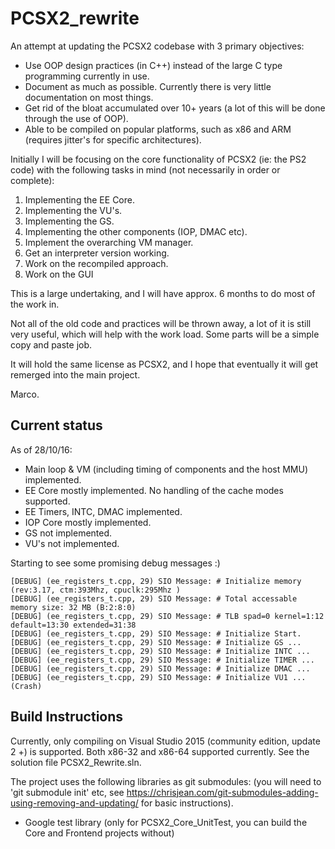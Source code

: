 # PCSX2_rewrite

An attempt at updating the PCSX2 codebase with 3 primary objectives:

* Use OOP design practices (in C++) instead of the large C type programming currently in use.
* Document as much as possible. Currently there is very little documentation on most things.
* Get rid of the bloat accumulated over 10+ years (a lot of this will be done through the use of OOP).
* Able to be compiled on popular platforms, such as x86 and ARM (requires jitter's for specific architectures).

Initially I will be focusing on the core functionality of PCSX2 (ie: the PS2 code) with the following tasks in mind (not necessarily in order or complete):

1. Implementing the EE Core.
2. Implementing the VU's.
3. Implementing the GS.
4. Implementing the other components (IOP, DMAC etc).
5. Implement the overarching VM manager.
6. Get an interpreter version working.
7. Work on the recompiled approach.
8. Work on the GUI

This is a large undertaking, and I will have approx. 6 months to do most of the work in.

Not all of the old code and practices will be thrown away, a lot of it is still very useful, which will help with the work load.
Some parts will be a simple copy and paste job.

It will hold the same license as PCSX2, and I hope that eventually it will get remerged into the main project.

Marco.

## Current status

As of 28/10/16:
- Main loop & VM (including timing of components and the host MMU) implemented.
- EE Core mostly implemented. No handling of the cache modes supported.
- EE Timers, INTC, DMAC implemented.
- IOP Core mostly implemented.
- GS not implemented.
- VU's not implemented.

Starting to see some promising debug messages :)
```
[DEBUG] (ee_registers_t.cpp, 29) SIO Message: # Initialize memory (rev:3.17, ctm:393Mhz, cpuclk:295Mhz )
[DEBUG] (ee_registers_t.cpp, 29) SIO Message: # Total accessable memory size: 32 MB (B:2:8:0)
[DEBUG] (ee_registers_t.cpp, 29) SIO Message: # TLB spad=0 kernel=1:12 default=13:30 extended=31:38
[DEBUG] (ee_registers_t.cpp, 29) SIO Message: # Initialize Start.
[DEBUG] (ee_registers_t.cpp, 29) SIO Message: # Initialize GS ...
[DEBUG] (ee_registers_t.cpp, 29) SIO Message: # Initialize INTC ...
[DEBUG] (ee_registers_t.cpp, 29) SIO Message: # Initialize TIMER ...
[DEBUG] (ee_registers_t.cpp, 29) SIO Message: # Initialize DMAC ...
[DEBUG] (ee_registers_t.cpp, 29) SIO Message: # Initialize VU1 ...
(Crash)
```
## Build Instructions

Currently, only compiling on Visual Studio 2015 (community edition, update 2 +) is supported. Both x86-32 and x86-64 supported currently.
See the solution file PCSX2_Rewrite.sln.

The project uses the following libraries as git submodules:
(you will need to 'git submodule init' etc, see https://chrisjean.com/git-submodules-adding-using-removing-and-updating/ for basic instructions).

- Google test library (only for PCSX2_Core_UnitTest, you can build the Core and Frontend projects without)